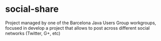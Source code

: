 social-share
============

Project managed by one of the Barcelona Java Users Group workgroups, focused in develop a project that allows to post across different social networks (Twitter, G+, etc)
